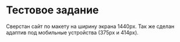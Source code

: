 # Тестовое задание
Сверстан сайт по макету на ширину экрана 1440px. Так же сделан адаптив под мобильные устройства (375px и 414px).